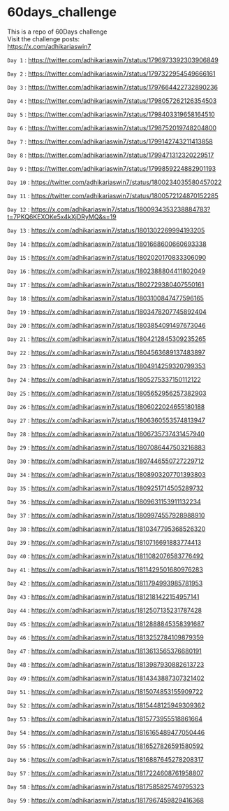 # 60days_challenge

This is a repo of 60Days challenge<br>
Visit the challenge posts:<br>
https://x.com/adhikariaswin7 

```Day 1``` : https://twitter.com/adhikariaswin7/status/1796973392303906849

```Day 2``` : https://twitter.com/adhikariaswin7/status/1797322954549666161

```Day 3``` : https://twitter.com/adhikariaswin7/status/1797664422732890236

```Day 4``` : https://twitter.com/adhikariaswin7/status/1798057262126354503

```Day 5``` : https://twitter.com/adhikariaswin7/status/1798403319658164510

```Day 6``` : https://twitter.com/adhikariaswin7/status/1798752019748204800

```Day 7``` : https://twitter.com/adhikariaswin7/status/1799142743211413858

```Day 8``` : https://twitter.com/adhikariaswin7/status/1799471312320229517

```Day 9``` : https://twitter.com/adhikariaswin7/status/1799859224882901193

```Day 10``` : https://twitter.com/adhikariaswin7/status/1800234035580457022

```Day 11``` : https://twitter.com/adhikariaswin7/status/1800572124870152285

```Day 12``` : https://x.com/adhikariaswin7/status/1800934353238884783?t=7PKQ6KEXOKe5x4kXjDRyMQ&s=19

```Day 13``` : https://x.com/adhikariaswin7/status/1801302269994193205

```Day 14``` : https://x.com/adhikariaswin7/status/1801668600660693338

```Day 15``` : https://x.com/adhikariaswin7/status/1802020170833306090

```Day 16``` : https://x.com/adhikariaswin7/status/1802388804411802049

```Day 17``` : https://x.com/adhikariaswin7/status/1802729380407550161

```Day 18``` : https://x.com/adhikariaswin7/status/1803100847477596165

```Day 19``` : https://x.com/adhikariaswin7/status/1803478207745892404

```Day 20``` : https://x.com/adhikariaswin7/status/1803854091497673046

```Day 21``` : https://x.com/adhikariaswin7/status/1804212845309235265

```Day 22``` : https://x.com/adhikariaswin7/status/1804563689137483897

```Day 23``` : https://x.com/adhikariaswin7/status/1804914259320799353

```Day 24``` : https://x.com/adhikariaswin7/status/1805275337150112122

```Day 25``` : https://x.com/adhikariaswin7/status/1805652956257382903

```Day 26``` : https://x.com/adhikariaswin7/status/1806022024655180188

```Day 27``` : https://x.com/adhikariaswin7/status/1806360553574813947

```Day 28``` : https://x.com/adhikariaswin7/status/1806735737431457940

```Day 29``` : https://x.com/adhikariaswin7/status/1807086447503216883

```Day 30``` : https://x.com/adhikariaswin7/status/1807446550727229712

```Day 34``` : https://x.com/adhikariaswin7/status/1808903207701393803

```Day 35``` : https://x.com/adhikariaswin7/status/1809251714505289732

```Day 36``` : https://x.com/adhikariaswin7/status/1809631153911132234

```Day 37``` : https://x.com/adhikariaswin7/status/1809974557928988910

```Day 38``` : https://x.com/adhikariaswin7/status/1810347795368526320

```Day 39``` : https://x.com/adhikariaswin7/status/1810716691883774413

```Day 40``` : https://x.com/adhikariaswin7/status/1811082076583776492

```Day 41``` : https://x.com/adhikariaswin7/status/1811429501680976283

```Day 42``` : https://x.com/adhikariaswin7/status/1811794993985781953

```Day 43``` : https://x.com/adhikariaswin7/status/1812181422154957141

```Day 44``` : https://x.com/adhikariaswin7/status/1812507135231787428

```Day 45``` : https://x.com/adhikariaswin7/status/1812888845358391687

```Day 46``` : https://x.com/adhikariaswin7/status/1813252784109879359

```Day 47``` : https://x.com/adhikariaswin7/status/1813613565376680191

```Day 48``` : https://x.com/adhikariaswin7/status/1813987930882613723

```Day 49``` : https://x.com/adhikariaswin7/status/1814343887307321402

```Day 51``` : https://x.com/adhikariaswin7/status/1815074853155909722

```Day 52``` : https://x.com/adhikariaswin7/status/1815448125949309362

```Day 53``` : https://x.com/adhikariaswin7/status/1815773955518861664

```Day 54``` : https://x.com/adhikariaswin7/status/1816165489477050446

```Day 55``` : https://x.com/adhikariaswin7/status/1816527826591580592

```Day 56``` : https://x.com/adhikariaswin7/status/1816887645278208317

```Day 57``` : https://x.com/adhikariaswin7/status/1817224608761958807

```Day 58``` : https://x.com/adhikariaswin7/status/1817585825749795323

```Day 59``` : https://x.com/adhikariaswin7/status/1817967459829416368


